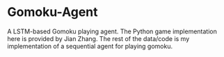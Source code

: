 # Gomoku-Agent

A LSTM-based Gomoku playing agent. The Python game implementation here is provided by Jian Zhang. The rest of the data/code is my implementation of a sequential agent for playing gomoku.
